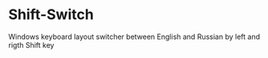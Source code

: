 # Shift-Switch
Windows keyboard layout switcher between English and Russian by left and rigth Shift key
